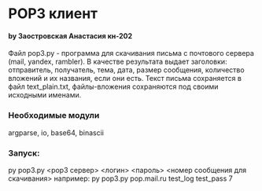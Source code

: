 # POP3 клиент
#### by Заостровская Анастасия кн-202

Файл pop3.py - программа для скачивания письма с почтового сервера (mail, yandex, rambler). В качестве результата выдает заголовки: отправитель, получатель, тема, дата, размер сообщения, количество вложений и их названия, если они есть. Текст письма сохраняется в файл text_plain.txt, файлы-вложения сохраняются под своими исходными именами.

### Необходимые модули
  argparse, io, base64, binascii

### Запуск:
  py pop3.py <рор3 сервер> <логин> <пароль> <номер сообщения для скачивания>
  например: py pop3.py pop.mail.ru test_log test_pass 7

